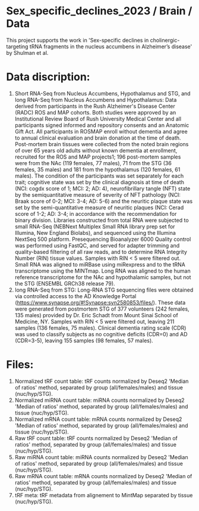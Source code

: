 # Sex_specific_declines_2023 / Brain / Data
This project supports the work in 'Sex-specific declines in cholinergic-targeting tRNA fragments in the nucleus accumbens in Alzheimer’s disease' by Shulman et al. 

# Data discription:
1. Short RNA-Seq from Nucleus Accumbens, Hypothalamus and STG, and long RNA-Seq from Nucleus Accumbens and Hypothalamus:
Data derived from participants in the Rush Alzheimer's Disease Center (RADC) ROS and MAP cohorts. Both studies were approved by an Institutional Review Board of Rush University Medical Center and all participants signed informed and repository consents and an Anatomic Gift Act. All participants in ROSMAP enroll without dementia and agree to annual clinical evaluation and brain donation at the time of death. Post-mortem brain tissues were collected from the noted brain regions of over 65 years old adults without known dementia at enrollment, recruited for the ROS and MAP projects1; 196 post-mortem samples were from the NAc (119 females, 77 males), 71 from the STG (36 females, 35 males) and 181 from the hypothalamus (120 females, 61 males). 
The condition of the participants was set separately for each trait; cognitive state was set by the clinical diagnosis at time of death (NCI: cogdx score of 1; MCI: 2; AD: 4), neurofibrillary tangle (NFT) state by the semiquantitative measure of severity of NFT pathology (NCI: Braak score of 0-2; MCI: 3-4; AD: 5-6) and the neuritic plaque state was set by the semi-quantitative measure of neuritic plaques (NCI: Cerad score of 1-2; AD: 3-4; in accordance with the recommendation for binary division. 
Libraries constructed from total RNA were subjected to small RNA-Seq (NEBNext Multiplex Small RNA library prep set for Illumina, New England Biolabs), and sequenced using the Illumina NextSeq 500 platform. Presequencing Bioanalyzer 6000 Quality control was performed using FastQC, and served for adapter trimming and quality-based filtering of all raw reads, and to determine RNA Integrity Number (RIN) tissue values. Samples with RIN < 5 were filtered out. Small RNA was aligned to miRBase using miRexpress and to the tRNA transcriptome using the MINTmap. Long RNA was aligned to the human reference transcriptome for the NAc and hypothalamic samples, but not the STG (ENSEMBL GRCh38 release 79).
2. long RNA-Seq from STG:
Long-RNA STG sequencing files were obtained via controlled access to the AD Knowledge Portal (https://www.synapse.org/#!Synapse:syn2580853/files/). These data were generated from postmortem STG of 377 volunteers (242 females, 135 males) provided by Dr. Eric Schadt from Mount Sinai School of Medicine, NY. Samples with RIN < 5 were filtered out, leaving 211 samples (136 females, 75 males). Clinical dementia rating scale (CDR) was used to classify subjects as no cognitive deficits (CDR=0) and AD (CDR=3-5), leaving 155 samples (98 females, 57 males).

# Files:
1. Normalized tRF count table: tRF counts normalized by Deseq2 'Median of ratios' method, separated by group (all/females/males) and tissue (nuc/hyp/STG).
2. Normalized miRNA count table: miRNA counts normalized by Deseq2 'Median of ratios' method, separated by group (all/females/males) and tissue (nuc/hyp/STG).
3. Normalized mRNA count table: mRNA counts normalized by Deseq2 'Median of ratios' method, separated by group (all/females/males) and tissue (nuc/hyp/STG).
4. Raw tRF count table: tRF counts normalized by Deseq2 'Median of ratios' method, separated by group (all/females/males) and tissue (nuc/hyp/STG).
5. Raw miRNA count table: miRNA counts normalized by Deseq2 'Median of ratios' method, separated by group (all/females/males) and tissue (nuc/hyp/STG).
6. Raw mRNA count table: mRNA counts normalized by Deseq2 'Median of ratios' method, separated by group (all/females/males) and tissue (nuc/hyp/STG).
7. tRF meta: tRF metadata from alignement to MintMap separated by tissue (nuc/hyp/STG).
